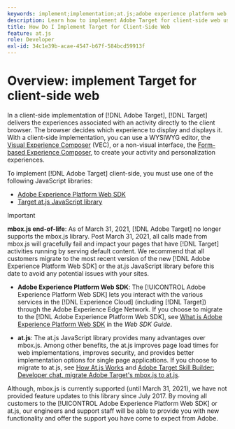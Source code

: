 ```yaml
---
keywords: implement;implementation;at.js;adobe experience platform web sdk;aep web sdk
description: Learn how to implement Adobe Target for client-side web using the Adobe Experience Platform Web SDK  (AEP Web SDK) or the Target at.js JavaScript library.
title: How Do I Implement Target for Client-Side Web
feature: at.js
role: Developer
exl-id: 34c1e39b-acae-4547-b67f-584bcd59913f
---
```

# Overview: implement Target for client-side web

In a client-side implementation of [!DNL Adobe Target], [!DNL Target] delivers the experiences associated with an activity directly to the client browser. The browser decides which experience to display and displays it. With a client-side implementation, you can use a WYSIWYG editor, the [Visual Experience Composer](/help/c-experiences/c-visual-experience-composer/visual-experience-composer.md) (VEC), or a non-visual interface, the [Form-based Experience Composer](/help/c-experiences/form-experience-composer.md), to create your activity and personalization experiences.

To implement [!DNL Adobe Target] client-side, you must use one of the following JavaScript libraries:

* [Adobe Experience Platform Web SDK](/help/c-implementing-target/c-implementing-target-for-client-side-web/aep-web-sdk.md)
* [Target at.js JavaScript library](/help/c-implementing-target/c-implementing-target-for-client-side-web/c-how-atjs-works/how-atjs-works.md)

>[!IMPORTANT]
>
>**mbox.js end-of-life**: As of March 31, 2021, [!DNL Adobe Target] no longer supports the mbox.js library. Post March 31, 2021, all calls made from mbox.js will gracefully fail and impact your pages that have [!DNL Target] activities running by serving default content. We recommend that all customers migrate to the most recent version of the new [!DNL Adobe Experience Platform Web SDK] or the at.js JavaScript library before this date to avoid any potential issues with your sites.
>
>* **Adobe Experience Platform Web SDK**: The [!UICONTROL Adobe Experience Platform Web SDK] lets you interact with the various services in the [!DNL Experience Cloud] (including [!DNL Target]) through the Adobe Experience Edge Network. If you choose to migrate to the [!DNL Adobe Experience Platform Web SDK], see [What is Adobe Experience Platform Web SDK](/help/c-implementing-target/c-implementing-target-for-client-side-web/aep-web-sdk.md) in the *Web SDK Guide*.
>
>* **at.js**: The at.js JavaScript library provides many advantages over mbox.js. Among other benefits, the at.js improves page load times for web implementations, improves security, and provides better implementation options for single page applications. If you choose to migrate to at.js, see [How At.js Works](/help/c-implementing-target/c-implementing-target-for-client-side-web/c-how-atjs-works/how-atjs-works.md) and [Adobe Target Skill Builder: Developer chat, migrate Adobe Target's mbox.js to at.js](https://seminars.adobeconnect.com/ptdo6mfo6qn6/?proto=true).
>
>Although, mbox.js is currently supported (until March 31, 2021), we have not provided feature updates to this library since July 2017. By moving all customers to the [!UICONTROL Adobe Experience Platform Web SDK] or at.js, our engineers and support staff will be able to provide you with new functionality and offer the support you have come to expect from Adobe.
